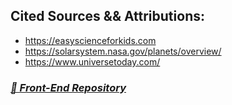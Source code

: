 ## Cited Sources && Attributions:

- https://easyscienceforkids.com
- https://solarsystem.nasa.gov/planets/overview/
- https://www.universetoday.com/
 
### <em>[🍨  Front-End Repository](https://github.com/austinxduong/NASA-part1)
 
